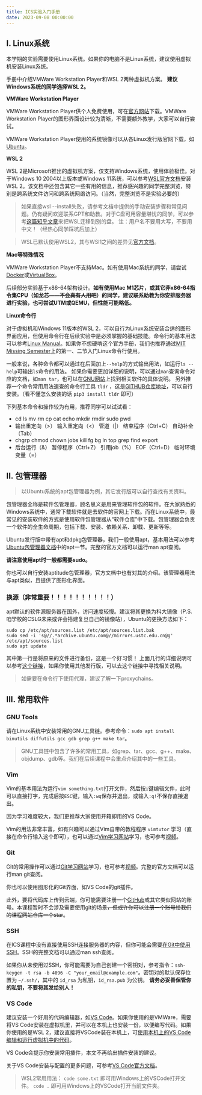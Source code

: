 ```yaml
---
title: ICS实验入门手册
date: 2023-09-08 00:00:00
---
```


## I. Linux系统

本学期的实验需要使用Linux系统。如果你的电脑不是Linux系统，建议使用虚拟机安装Linux系统。

手册中介绍VMWare Workstation Player和WSL 2两种虚拟机方案。 **建议Windows系统的同学选择WSL 2。**

**VMWare Workstation Player**

VMWare Workstation Player供个人免费使用，可在[官方网站](https://www.vmware.com/cn/products/workstation-player.html)下载。VMWare Workstation Player的图形界面设计较为清晰，不需要额外教学，大家可以自行尝试。

VMWare Workstation Player使用的系统镜像可以从各Linux发行版官网下载，如[Ubuntu](https://www.ubuntu.com)。

**WSL 2**

WSL 2是Microsoft推出的虚拟机方案，仅支持Windows系统，使用体验极佳。对于Windows 10 2004以上版本或Windows 11系统，可以参考[WSL官方文档](https://learn.microsoft.com/zh-cn/windows/wsl/install)安装WSL 2。该文档中还包含其它一些有用的信息，推荐感兴趣的同学完整浏览，特别是跨系统文件访问和跨系统网络访问。（当然，完整浏览不是实验必要的）

> 如果直接wsl --install失败，请参考文档中提供的手动安装步骤和常见问题。仍有疑问欢迎联系GPT和助教。对于C盘可用容量堪忧的同学，可以参考[这篇知乎文章](https://zhuanlan.zhihu.com/p/621873601)来把WSL迁移到别的盘。
> 注：用户名不要用大写，不要用中文！（经热心同学踩坑后加上）

> WSL已默认使用WSL2，其与WSl1之间的差异见[官方文档](https://learn.microsoft.com/zh-cn/windows/wsl/compare-versions)。

**Mac等特殊情况**

VMWare Workstation Player不支持Mac。如有使用Mac系统的同学，请尝试[Docker](https://www.docker.com/)或[VirtualBox](https://www.virtualbox.org/)。

后续部分实验基于x86-64架构设计。**如有使用Mac M1芯片，或其它非x86-64指令集CPU（如龙芯——~~不会真有人用吧~~）的同学，建议联系助教为你安排服务器进行实验，也可尝试UTM或QEMU，但性能可能略低。**

**Linux命令行**

对于虚拟机和Windows 11版本的WSL 2，可以自行为Linux系统安装合适的图形界面应用，但使用命令行在后续实验中是必须掌握的基础技能。命令行的基本用法可以参考[Linux Manual](https://man7.org/linux/man-pages/man1/intro.1.html)。如果你不想硬啃这个官方手册，我们也推荐通过[MIT Missing Semester](https://missing-semester-cn.github.io/)上的第一、二节入门Linux命令行使用。

一般来说，各种命令都可以通过在后面加上```--help```的方式输出用法，如运行```ls --help```可输出```ls```命令的用法。
如果你需要更加详细的说明，可以通过```man```查询命令对应的文档，如```man tar```，也可以在[GNU网站](https://www.gnu.org/software/software.html)上找到相关软件的具体说明。
另外推荐一个命令常用用法速查的命令行工具 `tldr` ，这是[GITHUB仓库地址](https://github.com/tldr-pages/tldr)，可以自行安装。（看不懂怎么安装的话 `pip3 install tldr` 即可）

下列基本命令和操作较为有用，推荐同学可以试试看：

* cd ls mv rm cp cat echo mkdir rmdir sudo pwd
* 输出重定向（>） 输入重定向（<） 管道（|） 结束程序（Ctrl+C） 自动补全（Tab）
* chgrp chmod chown jobs kill fg bg ln top grep find export
* 后台运行（&） 暂停程序（Ctrl+Z） 引用job（%） EOF（Ctrl+D） 临时环境变量（=）

## II. 包管理器

> 以Ubuntu系统的apt包管理器为例，其它发行版可以自行查找有关资料。

包管理器全称是软件包管理器，顾名思义是用来管理软件包的软件。在大家熟悉的Windows系统中，通常下载软件就是去软件的官网上下载。而在Linux系统中，最常见的安装软件的方式是使用软件包管理器从“软件仓库”中下载。包管理器会负责一个软件的全生命周期，包括下载、安装、依赖关系、卸载、更新等等。

Ubuntu发行版中带有apt和dpkg包管理器，我们一般使用apt，基本用法可以参考[Ubuntu包管理器文档](https://ubuntu.com/server/docs/package-management)中的apt一节。完整的官方文档可以运行man apt查阅。

**请注意使用apt时一般都需要sudo。**

你也可以自行安装aptitude包管理器，官方文档中也有对其的介绍。该管理器用法与apt类似，且提供了图形化界面。

### 换源（非常重要！！！！！！！！！！）

apt默认的软件源服务器在国外，访问速度较慢。建议将其更换为科大镜像（P.S. 咱学校的CSLG未来或许会搭建复旦自己的镜像站），Ubuntu的更换方法如下：

```shell
sudo cp /etc/apt/sources.list /etc/apt/sources.list.bak
sudo sed -i 's@//.*archive.ubuntu.com@//mirrors.ustc.edu.cn@g' /etc/apt/sources.list
sudo apt update
```

其中第一行是将原来的文件进行备份，这是一个好习惯！
上面几行的详细说明可以参考[这个链接](https://mirrors.ustc.edu.cn/help/ubuntu.html)，如果你使用其他发行版，可以去这个链接中寻找相关说明。

> 如需要在命令行下使用代理，建议了解一下proxychains。

## III. 常用软件

### GNU Tools

请在Linux系统中安装常用的GNU工具链。参考命令：```sudo apt install binutils diffutils gcc gdb grep g++ make tar```。

> GNU工具链中包含了许多的常用工具，如grep、tar、gcc、g++、make、objdump、gdb等。我们在后续课程中会重点介绍其中的一些工具。

### Vim

Vim的基本用法为运行```vim something.txt```打开文件，然后按```i```键编辑文件，此时可以直接打字，完成后按```ESC```键，输入```:wq```保存并退出，或输入```:q!```不保存直接退出。

因为学习难度较大，我们更推荐大家使用开箱即用的VS Code。

Vim的用法非常丰富，如有兴趣可以通过Vim自带的教程程序 `vimtutor` 学习（直接在命令行输入这个即可），也可以通过[Vim学习网站](https://vim-adventures.com/)学习，也可参考[视频](https://www.bilibili.com/video/BV13t4y1t7Wg)。

### Git

Git的常用操作可以通过[Git学习网站](https://learngitbranching.js.org/?locale=zh_CN)学习，也可参考[视频](https://www.bilibili.com/video/BV1r3411F7kn)。完整的官方文档可以运行man git查阅。

你也可以使用图形化的Git界面，如VS Code的git插件。

此外，要将代码库上传到云端，你可能需要注册一个[GitHub](www.github.com)或其它类似网站的账号。本课程暂时不会涉及需要使用git的场景~~，但或许你可以注册一个账号给我们的课程网站仓库一个star~~。

### SSH

在ICS课程中没有直接使用SSH连接服务器的内容，但你可能会需要[在Git中使用SSH](https://docs.github.com/cn/authentication/connecting-to-github-with-ssh/)。SSH的完整文档可以通过man ssh查阅。

如果你从未使用过SSH，你可能需要为自己创建一个密钥对，参考指令：```ssh-keygen -t rsa -b 4096 -C "your_email@example.com"```。密钥对的默认保存位置为 `~/.ssh/`，其中的 `id_rsa` 为私钥，`id_rsa.pub` 为公钥。 **请务必妥善保管你的私钥，不要将其发给别人！**

### VS Code

建议安装一个好用的代码编辑器，如[VS Code](https://code.visualstudio.com/)。如果你使用的是VMWare，需要将VS Code安装在虚拟机里，并可以在本机上也安装一份，以便编写代码。如果你使用的是WSL 2，建议直接将VSCode装在本机上，可[使用本机上的VS Code编辑和运行虚拟机中的代码](https://code.visualstudio.com/docs/remote/wsl)。

VS Code会提示你安装常用插件，本文不再给出插件安装的建议。

关于VS Code安装与配置的更多问题，可参考[VS Code官方文档](https://code.visualstudio.com/docs)。

> WSL2常用用法：
> `code some.txt` 即可用Windows上的VSCode打开文件。
> `code .` 即可用Windows上的VSCode打开当前文件夹。
